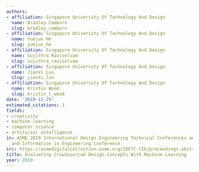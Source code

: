 ```yaml
---
authors:
- affiliation: Singapore University Of Technology And Design
  name: Bradley Camburn
  slug: bradley_camburn
- affiliation: Singapore University Of Technology And Design
  name: Yuejun He
  slug: yuejun_he
- affiliation: Singapore University Of Technology And Design
  name: Sujithra Raviselvam
  slug: sujithra_raviselvam
- affiliation: Singapore University Of Technology And Design
  name: Jianxi Luo
  slug: jianxi_luo
- affiliation: Singapore University Of Technology And Design
  name: Kristin Wood
  slug: kristin_l_wood
date: '2019-11-25'
estimated_citations: 1
fields:
- creativity
- machine learning
- computer science
- artificial intelligence
in: ASME 2019 International Design Engineering Technical Conferences and Computers
  and Information in Engineering Conference
src: https://asmedigitalcollection.asme.org/IDETC-CIE/proceedings-abstract/IDETC-CIE2019/59278/V007T06A006/1070133
title: Evaluating Crowdsourced Design Concepts With Machine Learning
year: 2019
---
```

